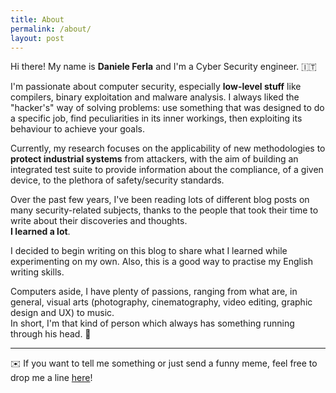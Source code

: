 ```yaml
---
title: About
permalink: /about/
layout: post
---
```


Hi there! My name is **Daniele Ferla** and I'm a Cyber Security engineer. 🇮🇹  

I'm passionate about computer security, especially **low-level stuff** like compilers, binary exploitation and malware analysis. I always liked the "hacker's" way of solving problems: use something that was designed to do a specific job, find peculiarities in its inner workings, then exploiting its behaviour to achieve your goals.

Currently, my research focuses on the applicability of new methodologies to **protect industrial systems** from attackers, with the aim of building an integrated test suite to provide information about the compliance, of a given device, to the plethora of safety/security standards.

Over the past few years, I've been reading lots of different blog posts on many security-related subjects, thanks to the people that took their time to write about their discoveries and thoughts.   
**I learned a lot**. 

I decided to begin writing on this blog to share what I learned while experimenting on my own. Also, this is a good way to practise my English writing skills.

Computers aside, I have plenty of passions, ranging from what are, in general, visual arts (photography, cinematography, video editing, graphic design and UX) to music.   
In short, I'm that kind of person which always has something running through his head. 🤣


-------
✉️ If you want to tell me something or just send a funny meme, feel free to drop me a line [here](&#109;&#97;&#105;&#108;&#116;&#111;&#58;%73%75%72%72%75%73%6B%69%6A%40%67%6D%61%69%6C%2E%63%6F%6D)!